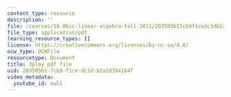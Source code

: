 ```yaml
---
content_type: resource
description: ''
file: /courses/18-06sc-linear-algebra-fall-2011/203505b17cb9f1cedc1db2a2d384184f_0oBJN8F616U.pdf
file_type: application/pdf
learning_resource_types: []
license: https://creativecommons.org/licenses/by-nc-sa/4.0/
ocw_type: OCWFile
resourcetype: Document
title: 3play pdf file
uid: 203505b1-7cb9-f1ce-dc1d-b2a2d384184f
video_metadata:
  youtube_id: null
---
```

